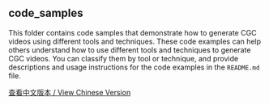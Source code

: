 ## code_samples

This folder contains code samples that demonstrate how to generate CGC videos using different tools and techniques. These code examples can help others understand how to use different tools and techniques to generate CGC videos. You can classify them by tool or technique, and provide descriptions and usage instructions for the code examples in the `README.md` file.

[查看中文版本 / View Chinese Version](./README_CN.md)
